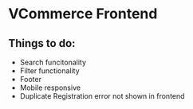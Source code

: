 # VCommerce Frontend
## Things to do:
* Search funcitonality
* Filter functionality
* Footer
* Mobile responsive
* Duplicate Registration error not shown in frontend